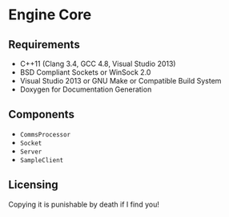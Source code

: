 # Engine Core

## Requirements
* C++11 (Clang 3.4, GCC 4.8, Visual Studio 2013)
* BSD Compliant Sockets or WinSock 2.0
* Visual Studio 2013 or GNU Make or Compatible Build System
* Doxygen for Documentation Generation

## Components
* `CommsProcessor`
* `Socket`
* `Server`
* `SampleClient`

## Licensing
Copying it is punishable by death if I find you!
